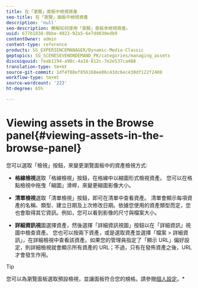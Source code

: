 ```yaml
---
title: 在「瀏覽」面板中檢視資產
seo-title: 在「瀏覽」面板中檢視資產
description: 'null'
seo-description: 瞭解如何使用「瀏覽」面板來檢視資產。
uuid: 677b1838-0bbe-4922-92a5-6e7d9030edb9
contentOwner: admin
content-type: reference
products: SG_EXPERIENCEMANAGER/Dynamic-Media-Classic
geptopics: SG_SCENESEVENONDEMAND_PK/categories/managing_assets
discoiquuid: feab1194-a98c-4a18-812c-7e2e537ca488
translation-type: tm+mt
source-git-commit: 1df4f88ef856160ee06c43dc6ec430df122f2408
workflow-type: tm+mt
source-wordcount: '223'
ht-degree: 65%

---
```



# Viewing assets in the Browse panel{#viewing-assets-in-the-browse-panel}

您可以選取「檢視」按鈕，來變更瀏覽面板中的資產檢視方式:

* **格線檢視**&#x200B;選取「格線檢視」按鈕，在格線中以縮圖形式檢視資產。 您可以在格點檢視中拖曳「縮圖」滑桿，來變更縮圖影像大小。

* **清單檢視**&#x200B;選取「清單檢視」按鈕，即可在清單中查看資產。 清單會顯示每項資產的名稱、類型、建立日期及上次修改日期。依據您使用的資產類型而定，您也會取得其它資訊。例如，您可以看到影像的尺寸與檔案大小。

* **詳細資訊視**&#x200B;圖選擇資產，然後選擇「詳細資訊視圖」按鈕以在「詳細資訊」視圖中檢查資產。 您也可以按兩下資產，或是選取資產並選擇「檔案 > 詳細資訊」，在詳細檢視中查看該資產。如果您的管理員指定了「顯示 URL」偏好設定，則詳細檢視就會顯示所有資產的 URL；不過，只有在發佈資產之後，URL 才會發生作用。

>[!TIP]
>
>您可以為瀏覽面板選取預設檢視，並讓面板符合您的規格。請參閱[個人設定](personal-setup.md#personal_setup)。*

